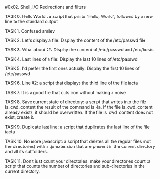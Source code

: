 #0x02. Shell, I/O Redirections and filters

TASK 0. Hello World : a script that prints “Hello, World”, followed by a new line to the standard output

TASK 1. Confused smiley 

TASK 2. Let's display a file: Display the content of the /etc/passwd file

TASK 3. What about 2?: Display the content of /etc/passwd and /etc/hosts

TASK 4. Last lines of a file: Display the last 10 lines of /etc/passwd

TASK 5. I'd prefer the first ones actually: Display the first 10 lines of /etc/passwd

TASK 6. Line #2: a script that displays the third line of the file iacta

TASK 7. It is a good file that cuts iron without making a noise

TASK 8. Save current state of directory: a script that writes into the file ls_cwd_content the result of the command ls -la. If the file ls_cwd_content already exists, it should be overwritten. If the file ls_cwd_content does not exist, create it.

TASK 9. Duplicate last line: a script that duplicates the last line of the file iacta

TASK 10. No more javascript: a script that deletes all the regular files (not the directories) with a .js extension that are present in the current directory and all its subfolders.

TASK 11. Don't just count your directories, make your directories count :a script that counts the number of directories and sub-directories in the current directory.

